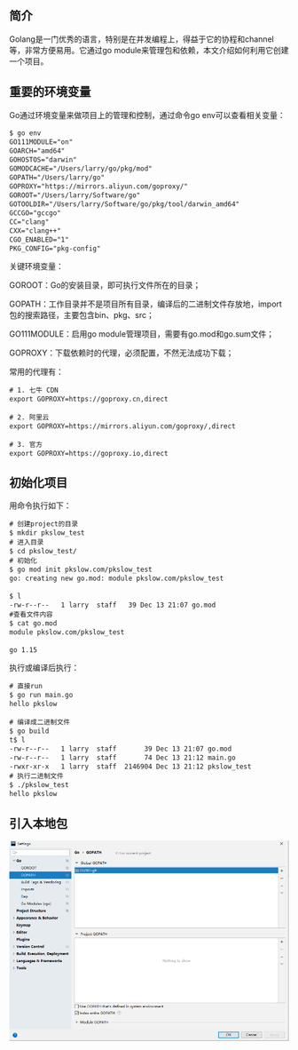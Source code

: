 ## 简介
Golang是一门优秀的语言，特别是在并发编程上，得益于它的协程和channel等，非常方便易用。它通过go module来管理包和依赖，本文介绍如何利用它创建一个项目。


##  重要的环境变量

Go通过环境变量来做项目上的管理和控制，通过命令go env可以查看相关变量：


```
$ go env
GO111MODULE="on"
GOARCH="amd64"
GOHOSTOS="darwin"
GOMODCACHE="/Users/larry/go/pkg/mod"
GOPATH="/Users/larry/go"
GOPROXY="https://mirrors.aliyun.com/goproxy/"
GOROOT="/Users/larry/Software/go"
GOTOOLDIR="/Users/larry/Software/go/pkg/tool/darwin_amd64"
GCCGO="gccgo"
CC="clang"
CXX="clang++"
CGO_ENABLED="1"
PKG_CONFIG="pkg-config"
```
关键环境变量：

GOROOT：Go的安装目录，即可执行文件所在的目录；

GOPATH：工作目录并不是项目所有目录，编译后的二进制文件存放地，import包的搜索路径，主要包含bin、pkg、src；

GO111MODULE：启用go module管理项目，需要有go.mod和go.sum文件；

GOPROXY：下载依赖时的代理，必须配置，不然无法成功下载；

常用的代理有：


```
# 1. 七牛 CDN
export GOPROXY=https://goproxy.cn,direct

# 2. 阿里云
export GOPROXY=https://mirrors.aliyun.com/goproxy/,direct

# 3. 官方
export GOPROXY=https://goproxy.io,direct
```
## 初始化项目
用命令执行如下：


```
# 创建project的目录
$ mkdir pkslow_test
# 进入目录
$ cd pkslow_test/
# 初始化
$ go mod init pkslow.com/pkslow_test
go: creating new go.mod: module pkslow.com/pkslow_test

$ l
-rw-r--r--   1 larry  staff   39 Dec 13 21:07 go.mod
#查看文件内容
$ cat go.mod 
module pkslow.com/pkslow_test

go 1.15
```

执行或编译后执行：


```
# 直接run
$ go run main.go 
hello pkslow

# 编译成二进制文件
$ go build
t$ l
-rw-r--r--   1 larry  staff       39 Dec 13 21:07 go.mod
-rw-r--r--   1 larry  staff       74 Dec 13 21:12 main.go
-rwxr-xr-x   1 larry  staff  2146904 Dec 13 21:12 pkslow_test
# 执行二进制文件
$ ./pkslow_test 
hello pkslow
```

## 引入本地包

![image](goland-proxy.png)










